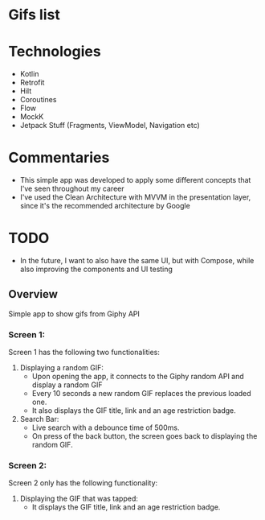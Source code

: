 # Gifs list

# Technologies
 - Kotlin
 - Retrofit
 - Hilt
 - Coroutines
 - Flow
 - MockK
 - Jetpack Stuff (Fragments, ViewModel, Navigation etc)

# Commentaries

- This simple app was developed to apply some different concepts that I've seen throughout my career
- I've used the Clean Architecture with MVVM in the presentation layer, since it's the recommended architecture by Google

# TODO
- In the future, I want to also have the same UI, but with Compose, while also improving the components and UI testing

## Overview

Simple app to show gifs from Giphy API

### Screen 1:

Screen 1 has the following two functionalities:

1. Displaying a random GIF:
    - Upon opening the app, it connects to the Giphy random API and display a random GIF
    - Every 10 seconds a new random GIF replaces the previous loaded one. 
    - It also displays the GIF title, link and an age restriction badge.
2. Search Bar:
    - Live search with a debounce time of 500ms.
    - On press of the back button, the screen goes back to displaying the random GIF.

### Screen 2:

Screen 2 only has the following functionality:

1. Displaying the GIF that was tapped:
    - It displays the GIF title, link and an age restriction badge.
